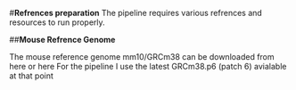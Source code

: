 #**Refrences preparation**
The pipeline requires various refrences and resources to run properly.

##**Mouse Refrence Genome**

The mouse reference genome mm10/GRCm38 can be downloaded from here or here
For the pipeline I use the latest GRCm38.p6 (patch 6) avialable at that point

